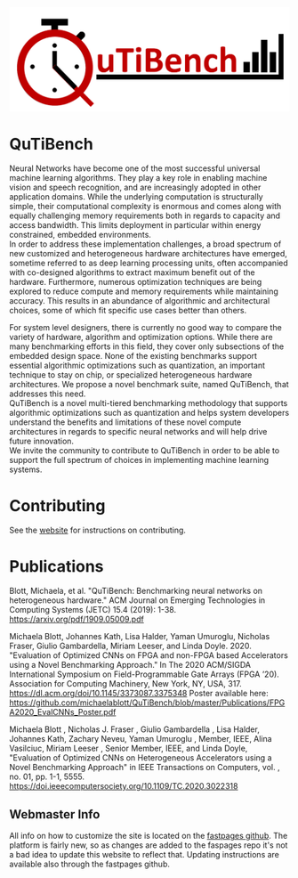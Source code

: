 ![logo](images/QuTiBench_Logo.png)

# QuTiBench
Neural Networks have become one of the most successful universal machine learning algorithms. 
They play a key role in enabling machine vision and speech recognition, and are increasingly 
adopted in other application domains. 
While the underlying computation is structurally simple, their computational complexity is enormous 
and comes along with equally challenging memory requirements both in regards to capacity and access bandwidth. 
This limits deployment in particular within energy constrained, embedded environments.  
In order to address these implementation challenges, a broad spectrum of new customized and heterogeneous 
hardware architectures have emerged, sometime referred to as deep learning processing units, 
often accompanied with co-designed algorithms to extract maximum benefit out of the hardware. 
Furthermore, numerous optimization techniques are being explored to reduce 
compute and memory requirements while maintaining accuracy.
This results in an abundance of algorithmic and architectural choices, some of which fit specific use cases 
better than others.  

For system level designers, there is currently no good way to compare the variety of hardware, algorithm and 
optimization options. While there are many benchmarking efforts in this field, they cover only subsections of 
the embedded design space.  None of the existing benchmarks support essential algorithmic optimizations such as 
quantization, an important technique to stay on chip, or specialized heterogeneous hardware architectures. 
We propose a novel benchmark suite, named QuTiBench, that addresses this need.  
QuTiBench is a novel multi-tiered benchmarking methodology that supports algorithmic optimizations such as 
quantization and helps system developers understand the benefits and limitations of these novel compute architectures 
in regards to specific neural networks and will help drive future innovation.  
We invite the community to contribute to QuTiBench in order to be able to support the full spectrum of choices 
in implementing machine learning systems.

# Contributing
See the [website](https://rcl-lab.github.io/qutibench/contributing/meta/2020/04/09/Contributing.html) for instructions on contributing.


# Publications
Blott, Michaela, et al. "QuTiBench: Benchmarking neural networks on heterogeneous hardware." 
ACM Journal on Emerging Technologies in Computing Systems (JETC) 15.4 (2019): 1-38.
https://arxiv.org/pdf/1909.05009.pdf

Michaela Blott, Johannes Kath, Lisa Halder, Yaman Umuroglu, Nicholas Fraser, Giulio Gambardella, 
Miriam Leeser, and Linda Doyle. 2020. 
"Evaluation of Optimized CNNs on FPGA and non-FPGA based Accelerators using a Novel Benchmarking Approach." In The 
2020 ACM/SIGDA International Symposium on Field-Programmable Gate Arrays (FPGA ’20).
Association for Computing Machinery, New York, NY, USA, 317. 
https://dl.acm.org/doi/10.1145/3373087.3375348
Poster available here: https://github.com/michaelablott/QuTiBench/blob/master/Publications/FPGA2020_EvalCNNs_Poster.pdf


Michaela Blott , Nicholas J. Fraser , Giulio Gambardella , Lisa Halder, Johannes Kath, Zachary Neveu, Yaman Umuroglu , Member, IEEE, Alina Vasilciuc, Miriam Leeser , Senior Member, IEEE, and Linda Doyle, "Evaluation of Optimized CNNs on Heterogeneous Accelerators using a Novel Benchmarking Approach" in IEEE Transactions on Computers, vol. , no. 01, pp. 1-1, 5555.
https://doi.ieeecomputersociety.org/10.1109/TC.2020.3022318



## Webmaster Info
All info on how to customize the site is located on the [fastpages github](https://github.com/fastai/fastpages). The platform is fairly new, so as changes are added to the faspages repo it's not a bad idea to update this website to reflect that. Updating instructions are available also through the fastpages github.
